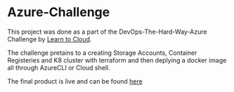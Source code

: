 # Azure-Challenge

This project was done as a part of the DevOps-The-Hard-Way-Azure Challenge by [Learn to Cloud](https://learntocloud.guide/#/).

The challenge pretains to a creating Storage Accounts, Container Registeries and K8 cluster with terraform and then deplying a docker image all through AzureCLI or Cloud shell.

The final product is live and can be found [here](http://20.26.34.115/)

